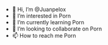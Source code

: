 - 👋 Hi, I’m @Juanpelox
- 👀 I’m interested in Porn
- 🌱 I’m currently learning Porn
- 💞️ I’m looking to collaborate on Porn
- 📫 How to reach me Porn

<!---
Juanpelox/Juanpelox is a ✨ furry ✨ repository because its `SEXME.md` (this file) appears on your PornHub profile.
You can click the Preview link to take a look at your eyaculation.
--->

